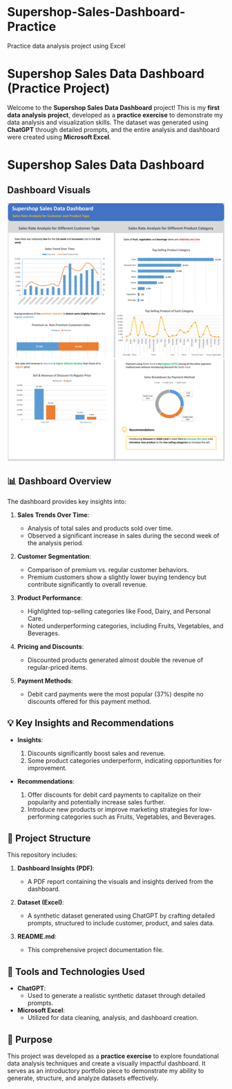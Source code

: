 # Supershop-Sales-Dashboard-Practice
Practice data analysis project using  Excel
# Supershop Sales Data Dashboard (Practice Project)

Welcome to the **Supershop Sales Data Dashboard** project! This is my **first data analysis project**, developed as a **practice exercise** to demonstrate my data analysis and visualization skills. The dataset was generated using **ChatGPT** through detailed prompts, and the entire analysis and dashboard were created using **Microsoft Excel**.


# Supershop Sales Data Dashboard

## Dashboard Visuals
![Sales Trends](Images/Supershop%20Data%20Analysis%20Part%201.PNG)
![Customer Segmentation](Images/Supershop%20Data%20Analysis%20part%202.PNG)
## 📊 Dashboard Overview

The dashboard provides key insights into:

1. **Sales Trends Over Time**:
   - Analysis of total sales and products sold over time.
   - Observed a significant increase in sales during the second week of the analysis period.

2. **Customer Segmentation**:
   - Comparison of premium vs. regular customer behaviors.
   - Premium customers show a slightly lower buying tendency but contribute significantly to overall revenue.

3. **Product Performance**:
   - Highlighted top-selling categories like Food, Dairy, and Personal Care.
   - Noted underperforming categories, including Fruits, Vegetables, and Beverages.

4. **Pricing and Discounts**:
   - Discounted products generated almost double the revenue of regular-priced items.

5. **Payment Methods**:
   - Debit card payments were the most popular (37%) despite no discounts offered for this payment method.

## 💡 Key Insights and Recommendations

- **Insights**:
  1. Discounts significantly boost sales and revenue.
  2. Some product categories underperform, indicating opportunities for improvement.

- **Recommendations**:
  1. Offer discounts for debit card payments to capitalize on their popularity and potentially increase sales further.
  2. Introduce new products or improve marketing strategies for low-performing categories such as Fruits, Vegetables, and Beverages.

## 📂 Project Structure

This repository includes:

1. **Dashboard Insights (PDF)**:
   - A PDF report containing the visuals and insights derived from the dashboard.
   
2. **Dataset (Excel)**:
   - A synthetic dataset generated using ChatGPT by crafting detailed prompts, structured to include customer, product, and sales data.

3. **README.md**:
   - This comprehensive project documentation file.

## 🚀 Tools and Technologies Used

- **ChatGPT**:
  - Used to generate a realistic synthetic dataset through detailed prompts.
- **Microsoft Excel**:
  - Utilized for data cleaning, analysis, and dashboard creation.

## 📌 Purpose

This project was developed as a **practice exercise** to explore foundational data analysis techniques and create a visually impactful dashboard. It serves as an introductory portfolio piece to demonstrate my ability to generate, structure, and analyze datasets effectively.
